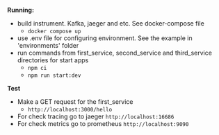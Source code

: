 **Running:**
- build instrument. Kafka, jaeger and etc. See docker-compose file
  - `docker compose up`
-  use .env file for configuring environment. See the example in 'environments' folder
- run commands from first_service, second_service and third_service directories for start apps
  - `npm ci`
  - `npm run start:dev`

**Test**
- Make a GET request for the first_service
  - `http://localhost:3000/hello`
- For check tracing go to jaeger `http://localhost:16686`
- For check metrics go to prometheus `http://localhost:9090`


